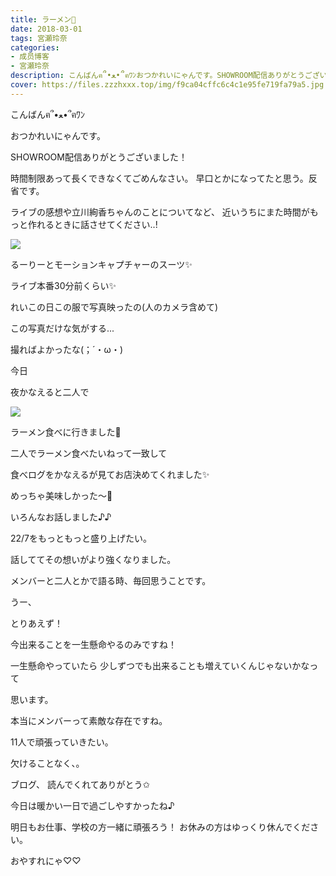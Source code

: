 ```yaml
---
title: ラーメン🍜
date: 2018-03-01
tags: 宮瀬玲奈
categories: 
- 成员博客
- 宮瀬玲奈
description: こんばんฅ՞•ﻌ•՞ฅﾜﾝおつかれいにゃんです。SHOWROOM配信ありがとうございました！時間制限あって長くできなくてごめんなさい。早口とかになってたと思う。反省です。ラ...
cover: https://files.zzzhxxx.top/img/f9ca04cffc6c4c1e95fe719fa79a5.jpg 
---
```




こんばんฅ՞•ﻌ•՞ฅﾜﾝ






おつかれいにゃんです。





SHOWROOM配信ありがとうございました！

時間制限あって長くできなくてごめんなさい。
早口とかになってたと思う。反省です。


ライブの感想や立川絢香ちゃんのことについてなど、
近いうちにまた時間がもっと作れるときに話させてください..!











![](https://files.zzzhxxx.top/img/f9ca04cffc6c4c1e95fe719fa79a5.jpg)



るーりーとモーションキャプチャーのスーツ✨

ライブ本番30分前くらい✨



れいこの日この服で写真映ったの(人のカメラ含めて)

この写真だけな気がする...


撮ればよかったな(；´・ω・)














今日

夜かなえると二人で


![](https://files.zzzhxxx.top/img/f9ca04cffc6c4c1e95fe719fa79a5-01.jpg)



ラーメン食べに行きました🍜




二人でラーメン食べたいねって一致して

食べログをかなえるが見てお店決めてくれました✨



めっちゃ美味しかった～💓



いろんなお話しました♪♪








22/7をもっともっと盛り上げたい。



話しててその想いがより強くなりました。


メンバーと二人とかで語る時、毎回思うことです。



うー、

とりあえず！


今出来ることを一生懸命やるのみですね！







一生懸命やっていたら
少しずつでも出来ることも増えていくんじゃないかなって

思います。














本当にメンバーって素敵な存在ですね。







11人で頑張っていきたい。











欠けることなく、。








ブログ、
読んでくれてありがとう✩


今日は暖かい一日で過ごしやすかったね♪


明日もお仕事、学校の方一緒に頑張ろう！
お休みの方はゆっくり休んでください。



おやすれにゃ♡♡


